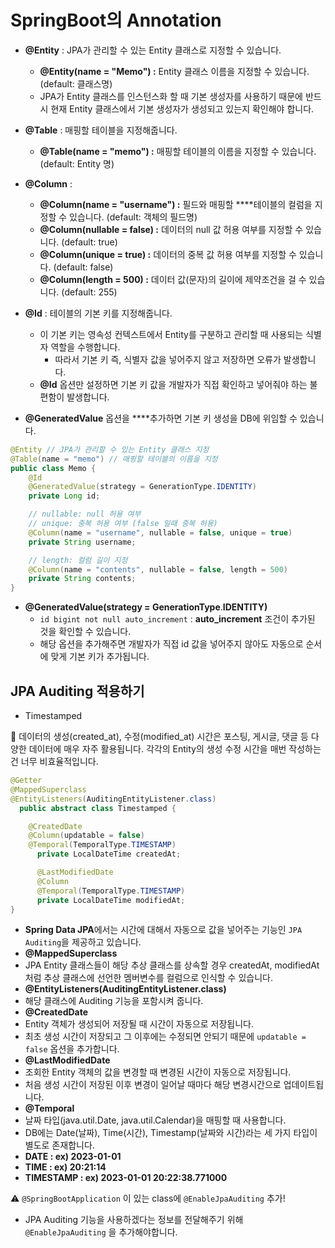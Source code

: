 # SpringBoot의 Annotation

- **@Entity** : JPA가 관리할 수 있는 Entity 클래스로 지정할 수 있습니다.
  - **@Entity(name = "Memo") :** Entity 클래스 이름을 지정할 수 있습니다. (default: 클래스명)
  - JPA가 Entity 클래스를 인스턴스화 할 때 기본 생성자를 사용하기 때문에 반드시 현재 Entity 클래스에서 기본 생성자가 생성되고 있는지 확인해야 합니다.
- **@Table** : 매핑할 테이블을 지정해줍니다.
  - **@Table(name = "memo") :** 매핑할 테이블의 이름을 지정할 수 있습니다. (default: Entity 명)
- **@Column** :
  - **@Column(name = "username") :** 필드와 매핑할 ****테이블의 컬럼을 지정할 수 있습니다. (default: 객체의 필드명)
  - **@Column(nullable =  false) :** 데이터의 null 값 허용 여부를 지정할 수 있습니다. (default: true)
  - **@Column(unique = true) :** 데이터의 중복 값 허용 여부를 지정할 수 있습니다. (default: false)
  - **@Column(length =  500) :** 데이터 값(문자)의 길이에 제약조건을 걸 수 있습니다. (default: 255)
- **@Id** : 테이블의 기본 키를 지정해줍니다.
  - 이 기본 키는 영속성 컨텍스트에서 Entity를 구분하고 관리할 때 사용되는 식별자 역할을 수행합니다.
    - 따라서 기본 키 즉, 식별자 값을 넣어주지 않고 저장하면 오류가 발생합니다.
  - **@Id** 옵션만 설정하면 기본 키 값을 개발자가 직접 확인하고 넣어줘야 하는 불편함이 발생합니다.
  
- **@GeneratedValue** 옵션을 ****추가하면 기본 키 생성을 DB에 위임할 수 있습니다.

```java
@Entity // JPA가 관리할 수 있는 Entity 클래스 지정
@Table(name = "memo") // 매핑할 테이블의 이름을 지정
public class Memo {
    @Id
    @GeneratedValue(strategy = GenerationType.IDENTITY)
    private Long id;

    // nullable: null 허용 여부
    // unique: 중복 허용 여부 (false 일때 중복 허용)
    @Column(name = "username", nullable = false, unique = true)
    private String username;

    // length: 컬럼 길이 지정
    @Column(name = "contents", nullable = false, length = 500)
    private String contents;
}
```

- **@GeneratedValue(strategy = GenerationType**.**IDENTITY)**
  - `id bigint not null auto_increment` : **auto_increment** 조건이 추가된 것을 확인할 수 있습니다.
  - 해당 옵션을 추가해주면 개발자가 직접 id 값을 넣어주지 않아도 자동으로 순서에 맞게 기본 키가 추가됩니다.

## **JPA Auditing** 적용하기

- Timestamped

📌 데이터의 생성(created_at), 수정(modified_at) 시간은
포스팅, 게시글, 댓글 등 다양한 데이터에 매우 자주 활용됩니다.
각각의 Entity의 생성 수정 시간을 매번 작성하는건 너무 비효율적입니다.

```java
@Getter
@MappedSuperclass
@EntityListeners(AuditingEntityListener.class)
  public abstract class Timestamped {

    @CreatedDate
    @Column(updatable = false)
    @Temporal(TemporalType.TIMESTAMP)
      private LocalDateTime createdAt;

      @LastModifiedDate
      @Column
      @Temporal(TemporalType.TIMESTAMP)
      private LocalDateTime modifiedAt;
}
```

- **Spring Data JPA**에서는 시간에 대해서 자동으로 값을 넣어주는 기능인 `JPA Auditing`을 제공하고 있습니다.
- **@MappedSuperclass**
- JPA Entity 클래스들이 해당 추상 클래스를 상속할 경우 createdAt, modifiedAt 처럼 추상 클래스에 선언한 멤버변수를 컬럼으로 인식할 수 있습니다.
- **@EntityListeners(AuditingEntityListener.class)**
- 해당 클래스에 Auditing 기능을 포함시켜 줍니다.
- **@CreatedDate**
- Entity 객체가 생성되어 저장될 때 시간이 자동으로 저장됩니다.
- 최초 생성 시간이 저장되고 그 이후에는 수정되면 안되기 때문에 `updatable = false` 옵션을 추가합니다.
- **@LastModifiedDate**
- 조회한 Entity 객체의 값을 변경할 때 변경된 시간이 자동으로 저장됩니다.
- 처음 생성 시간이 저장된 이후 변경이 일어날 때마다 해당 변경시간으로 업데이트됩니다.
- **@Temporal**
- 날짜 타입(java.util.Date, java.util.Calendar)을 매핑할 때 사용합니다.
- DB에는 Date(날짜), Time(시간), Timestamp(날짜와 시간)라는 세 가지 타입이 별도로 존재합니다.
- **DATE : ex) 2023-01-01**
- **TIME : ex) 20:21:14**
- **TIMESTAMP : ex) 2023-01-01 20:22:38.771000**

⚠️ `@SpringBootApplication` 이 있는 class에 `@EnableJpaAuditing` 추가!

- JPA Auditing 기능을 사용하겠다는 정보를 전달해주기 위해 `@EnableJpaAuditing` 을 추가해야합니다.
